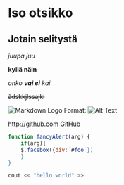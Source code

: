 # Iso otsikko #

## Jotain selitystä ##
*juupa juu*

**kyllä näin**

_onko **vai ei** kai_

~~ãdskkjlssajkl~~

![Markdown Logo](Markdown-mark.svg)
Format: ![Alt Text](url)

http://github.com
[GitHub](http:/github.com)

```js
function fancyAlert(arg) {
    if(arg){
    $.facebox({div:´#foo`})
    }
}
```

```cpp
cout << "hello world" >>
```